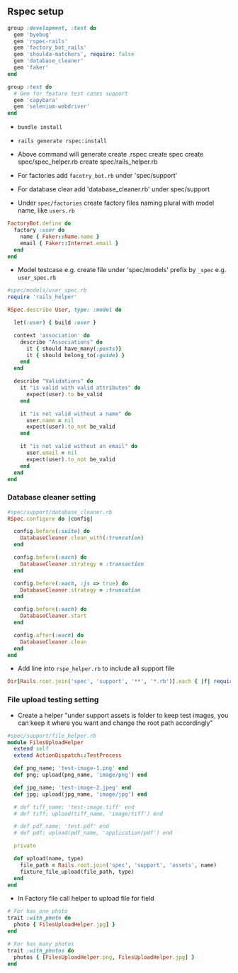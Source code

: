 ## Rspec setup

```ruby
group :development, :test do
  gem 'byebug'
  gem 'rspec-rails'
  gem 'factory_bot_rails'
  gem 'shoulda-matchers', require: false
  gem 'database_cleaner'
  gem 'faker'
end

group :test do
  # Gem for feature test cases support
  gem 'capybara'
  gem 'selenium-webdriver'
end
```

- `bundle install`

- `rails generate rspec:install`

- Above command will generate
      create  .rspec
      create  spec
      create  spec/spec_helper.rb
      create  spec/rails_helper.rb
- For factories add `facotry_bot.rb` under 'spec/support'
- For database clear add 'database_cleaner.rb' under spec/support
- Under `spec/factories` create factory files naming plural with model name, like `users.rb`

```ruby
FactoryBot.define do
  factory :user do
    name { Faker::Name.name }
    email { Faker::Internet.email }
  end
end
```

- Model testcase e.g. create file under 'spec/models' prefix by `_spec` e.g. `user_spec.rb`

```ruby
#spec/models/user_spec.rb
require 'rails_helper'

RSpec.describe User, type: :model do

  let(:user) { build :user }

  context 'association' do
    describe "Associations" do
      it { should have_many(:posts)}
      it { should belong_to(:guide) }
    end
  end

  describe "Validations" do
    it "is valid with valid attributes" do
      expect(user).to be_valid
    end

    it "is not valid without a name" do
      user.name = nil
      expect(user).to_not be_valid
    end

    it "is not valid without an email" do
      user.email = nil
      expect(user).to_not be_valid
    end
  end
end
```

### Database cleaner setting

```ruby
#spec/support/database_cleaner.rb
RSpec.configure do |config|

  config.before(:suite) do
    DatabaseCleaner.clean_with(:truncation)
  end

  config.before(:each) do
    DatabaseCleaner.strategy = :transaction
  end

  config.before(:each, :js => true) do
    DatabaseCleaner.strategy = :truncation
  end

  config.before(:each) do
    DatabaseCleaner.start
  end

  config.after(:each) do
    DatabaseCleaner.clean
  end
end
```

- Add line into `rspe_helper.rb` to include all support file
```ruby
Dir[Rails.root.join('spec', 'support', '**', '*.rb')].each { |f| require f }
```

### File upload testing setting
- Create a helper
"under support assets is folder to keep test images, you can keep it where you want and change the root path accordingly"

```ruby
#spec/support/file_helper.rb
module FilesUploadHelper
  extend self
  extend ActionDispatch::TestProcess

  def png_name; 'test-image-1.png' end
  def png; upload(png_name, 'image/png') end

  def jpg_name; 'test-image-2.jpeg' end
  def jpg; upload(jpg_name, 'image/jpg') end

  # def tiff_name; 'test-image.tiff' end
  # def tiff; upload(tiff_name, 'image/tiff') end

  # def pdf_name; 'test.pdf' end
  # def pdf; upload(pdf_name, 'application/pdf') end

  private

  def upload(name, type)
    file_path = Rails.root.join('spec', 'support', 'assets', name)
    fixture_file_upload(file_path, type)
  end
end
```

- In Factory file call helper to upload file for field

```ruby
# For has_one photo
trait :with_photo do
  photo { FilesUploadHelper.jpg] }
end

# For has_many photos
trait :with_photos do
  photos { [FilesUploadHelper.png, FilesUploadHelper.jpg] }
end
```
